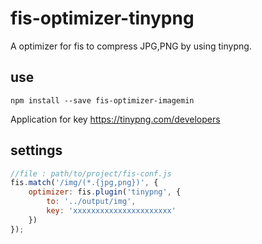 # fis-optimizer-tinypng

A optimizer for fis to compress JPG,PNG by using tinypng.
## use
```node
npm install --save fis-optimizer-imagemin
```
Application for key
https://tinypng.com/developers

## settings
```javascript
//file : path/to/project/fis-conf.js
fis.match('/img/(*.{jpg,png})', {
    optimizer: fis.plugin('tinypng', {
        to: '../output/img',
        key: 'xxxxxxxxxxxxxxxxxxxxxx'
    })
});
```
